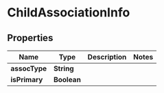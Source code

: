# ChildAssociationInfo

## Properties
Name | Type | Description | Notes
------------ | ------------- | ------------- | -------------
**assocType** | **String** |  | 
**isPrimary** | **Boolean** |  | 
